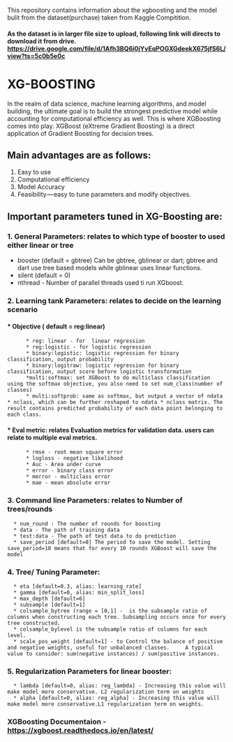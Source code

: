 This repository contains information about the xgboosting and the model bulit from the dataset(purchase)  taken from Kaggle Compitition.
 
 #### As the dataset is in larger file size to upload, following link  will directs to download it from drive.   https://drive.google.com/file/d/1Afh3BQ6i0jYvEqPOGXGdeekX675jfS6L/view?ts=5c0b5e0c 

# XG-BOOSTING

In the realm of data science, machine learning algorithms, and model building, the ultimate goal is to build the strongest predictive model while accounting for computational efficiency as well. This is where XGBoosting comes into play. XGBoost (eXtreme Gradient Boosting) is a direct application of Gradient Boosting for decision trees.

## Main advantages are as follows:
1. Easy to use
2. Computational efficiency
3. Model Accuracy
4. Feasibility — easy to tune parameters and modify objectives.

## Important parameters tuned in XG-Boosting are:
### 1. General Parameters: relates to which type of booster to used either linear or tree
  * booster (default = gbtree) Can be gbtree, gblinear or dart; gbtree and dart use tree based models while gblinear uses linear functions.
  * silent (default = 0)
  * nthread - Number of parallel threads used ti run XGboost.
### 2. Learning tank Parameters: relates to decide on the learning scenario
   #### * Objective ( default = reg:linear)
          * reg: linear - for  linear regression
          * reg:logistic - for logistic regression
          * binary:logistic: logistic regression for binary classification, output probability
          * binary:logitraw: logistic regression for binary classification, output score before logistic transformation
          *multi:softmax: set XGBoost to do multiclass classification using the softmax objective, you also need to set num_class(number of classes)
          * multi:softprob: same as softmax, but output a vector of ndata * nclass, which can be further reshaped to ndata * nclass matrix. The result contains predicted probability of each data point belonging to each class.
  #### * Eval metric: relates Evaluation metrics for validation data. users can relate to multiple eval metrics.
          * rmse - root mean square error
          * logloss - negative likelihood
          * Auc - Area under curve
          * error - binary class error
          * merror - multiclass error
          * mae - mean absolute error
          
 ### 3. Command line Parameters: relates to  Number of trees/rounds 
      * num_round : The number of rounds for boosting
      * data - The path of training data
      * test:data - The path of test data to do prediction
      * save_period [default=0] The period to save the model. Setting save_period=10 means that for every 10 rounds XGBoost will save the model

### 4. Tree/ Tuning Parameter: 
      * eta [default=0.3, alias: learning_rate]
      * gamma [default=0, alias: min_split_loss]
      * max_depth [default=6]
      * subsample [default=1]
      * colsample_bytree (range = [0,1] -  is the subsample ratio of columns when constructing each tree. Subsampling occurs once for every tree constructed.
      * colsample_bylevel is the subsample ratio of columns for each level.
      * scale_pos_weight [default=1] - to Control the balance of positive and negative weights, useful for unbalanced classes.     A typical value to consider: sum(negative instances) / sum(positive instances.
### 5. Regularization Parameters for linear booster:
      * lambda [default=0, alias: reg_lambda] - Increasing this value will make model more conservative. L2 regularization term on weights
      * alpha [default=0, alias: reg_alpha] - Increasing this value will make model more conservative.L1 regularization term on weights. 
      
### XGBoosting Documentaion - https://xgboost.readthedocs.io/en/latest/

